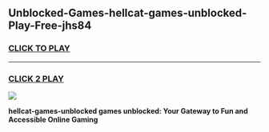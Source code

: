 
## Unblocked-Games-hellcat-games-unblocked-Play-Free-jhs84
<h3>
<a href="https://premium76.site?title=hellcat-games-unblocked&ref=10A">CLICK TO PLAY</a></h3>
<hr>

<h3>
<a href="https://premium76.site?title=hellcat-games-unblocked&ref=10A">CLICK 2 PLAY</a>
  
</h3>

<a href="https://premium76.site?title=hellcat-games-unblocked&ref=10A"><img src="https://clearcache.store/games.png"></a>


**hellcat-games-unblocked games unblocked: Your Gateway to Fun and Accessible Online Gaming**

